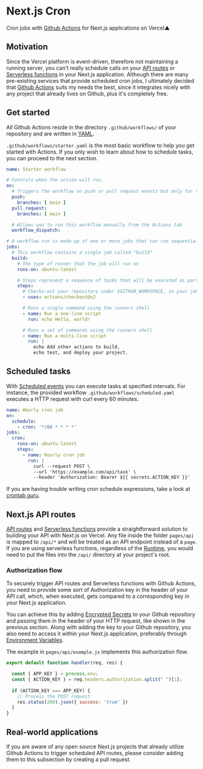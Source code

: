 # Next.js Cron
Cron jobs with [Github Actions](https://github.com/features/actions) for Next.js applications on Vercel▲

## Motivation
Since the Vercel platform is event-driven, therefore not maintaining a running server, you can't really schedule calls on your [API routes](https://nextjs.org/docs/api-routes/introduction) or [Serverless functions](https://vercel.com/docs/serverless-functions/introduction) in your Next.js application.
Although there are many pre-existing services that provide scheduled cron jobs, I ultimately decided that [Github Actions](https://github.com/features/actions) suits my needs the best, since it integrates nicely with any project that already lives on Github, plus it's completely free.

## Get started
All Github Actions reside in the directory `.github/workflows/` of your repository and are written in [YAML](https://yaml.org/).

 `.github/workflows/starter.yaml` is the most basic workflow to help you get started with Actions. If you only wish to learn about how to schedule tasks, you can proceed to the next section.
```yaml
name: Starter workflow

# Controls when the action will run. 
on:
  # Triggers the workflow on push or pull request events but only for the main branch
  push:
    branches: [ main ]
  pull_request:
    branches: [ main ]

  # Allows you to run this workflow manually from the Actions tab
  workflow_dispatch:

# A workflow run is made up of one or more jobs that can run sequentially or in parallel
jobs:
  # This workflow contains a single job called "build"
  build:
    # The type of runner that the job will run on
    runs-on: ubuntu-latest

    # Steps represent a sequence of tasks that will be executed as part of the job
    steps:
      # Checks-out your repository under $GITHUB_WORKSPACE, so your job can access it
      - uses: actions/checkout@v2

      # Runs a single command using the runners shell
      - name: Run a one-line script
        run: echo Hello, world!

      # Runs a set of commands using the runners shell
      - name: Run a multi-line script
        run: |
          echo Add other actions to build,
          echo test, and deploy your project.
```
## Scheduled tasks
With [Scheduled events](https://docs.github.com/en/actions/reference/events-that-trigger-workflows#scheduled-events) you can execute tasks at specified intervals. For instance, the provided workflow `.github/workflows/scheduled.yaml` executes a HTTP request with curl every 60 minutes.

```yaml
name: Hourly cron job
on:
  schedule:
    - cron: '*/60 * * * *'
jobs:
  cron:
    runs-on: ubuntu-latest
    steps:
      - name: Hourly cron job
        run: |
          curl --request POST \
          --url 'https://example.com/api/task' \
          --header 'Authorization: Bearer ${{ secrets.ACTION_KEY }}'
```
If you are having trouble writing cron schedule expressions, take a look at [crontab guru](https://crontab.guru/).

## Next.js API routes

[API routes](https://nextjs.org/docs/api-routes/introduction) and [Serverless functions](https://vercel.com/docs/serverless-functions/introduction) provide a straightforward solution to building your API with Next.js on Vercel.
Any file inside the folder `pages/api` is mapped to `/api/*` and will be treated as an API endpoint instead of a `page`. If you are using serverless functions, regardless of the [Runtime](https://vercel.com/docs/runtimes), you would need to put the files into the `/api/` directory at your project's root.
### Authorization flow
To securely trigger API routes and Serverless functions with Github Actions, you need to provide some sort of Authorization key in the header of your API call, which, when executed, gets compared to a corresponding key in your Next.js application.

You can achieve this by adding [Encrypted Secrets](https://docs.github.com/en/actions/reference/encrypted-secrets) to your Github repository and passing them in the header of your HTTP request, like shown in the previous section.
Along with adding the key to your Github repository, you also need to access it within your Next.js application, preferably through [Environment Variables](https://nextjs.org/docs/basic-features/environment-variables).

The example in `pages/api/example.js` implements this authorization flow.

```js
export default function handler(req, res) {

  const { APP_KEY } = process.env;
  const { ACTION_KEY } = req.headers.authorization.split(" ")[1];
  
  if (ACTION_KEY === APP_KEY) {
    // Process the POST request
    res.status(200).json({ success: 'true' })
  }
}
```

## Real-world applications
If you are aware of any open source Next.js projects that already utilize Github Actions to trigger scheduled API routes, please consider adding them to this subsection by creating a pull request.
